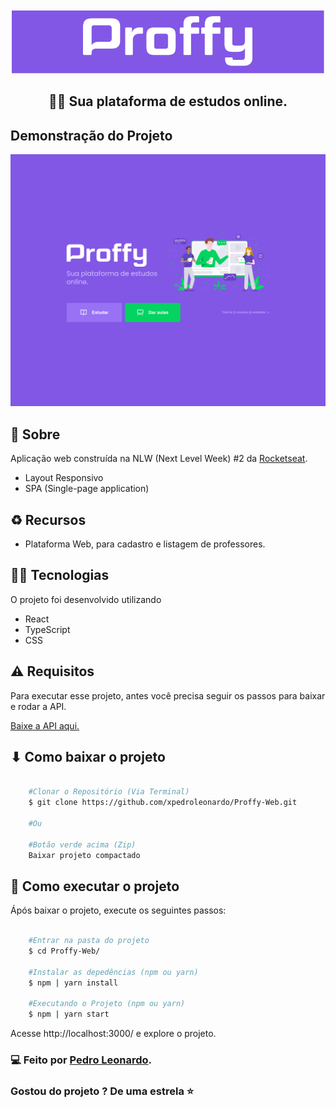 <div align="center" >
    <img src="./src/assets/README/proffy-logo.png" />

## 🚀💜 Sua plataforma de estudos online.
    
</div>



##  Demonstração do Projeto

<div align="center">
    <img  src="./src/assets/README/proffy-web.png">
</div>


## 📑 Sobre

Aplicação web construída na NLW (Next Level Week) #2 da [Rocketseat](https://github.com/Rocketseat).

- Layout Responsivo
- SPA (Single-page application)


## ♻ Recursos

- Plataforma Web, para cadastro e listagem de professores.


## 👨‍💻 Tecnologias 

O projeto foi desenvolvido utilizando

- React
- TypeScript
- CSS


## ⚠ Requisitos

Para executar esse projeto, antes você precisa seguir os passos para baixar e rodar a API. 

[Baixe a API aqui.](https://github.com/xpedroleonardo/Proffy-Server)


## ⬇ Como baixar o projeto

```bash

    #Clonar o Repositório (Via Terminal)
    $ git clone https://github.com/xpedroleonardo/Proffy-Web.git

    #Ou

    #Botão verde acima (Zip)
    Baixar projeto compactado

```


## 🚀 Como executar o projeto

Ápós baixar o projeto, execute os seguintes passos: 

```bash

    #Entrar na pasta do projeto
    $ cd Proffy-Web/

    #Instalar as depedências (npm ou yarn)
    $ npm | yarn install

    #Executando o Projeto (npm ou yarn)
    $ npm | yarn start

```

Acesse http://localhost:3000/ e explore o projeto.


### 💻 Feito por [Pedro Leonardo](https://github.com/xpedroleonardo). 

### Gostou do projeto ? De uma estrela ⭐
